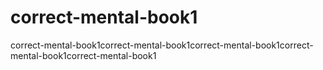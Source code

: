 # correct-mental-book1
correct-mental-book1correct-mental-book1correct-mental-book1correct-mental-book1correct-mental-book1
